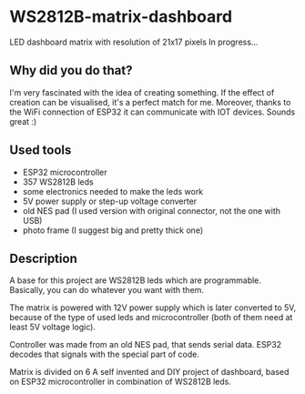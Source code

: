 # WS2812B-matrix-dashboard
LED dashboard matrix with resolution of 21x17 pixels
In progress...

## Why did you do that?
I'm very fascinated with the idea of creating something. If the effect of creation can be visualised, it's a perfect match for me.
Moreover, thanks to the WiFi connection of ESP32 it can communicate with IOT devices. Sounds great :)

## Used tools
- ESP32 microcontroller
- 357 WS2812B leds
- some electronics needed to make the leds work
- 5V power supply or step-up voltage converter
- old NES pad (I used version with original connector, not the one with USB)
- photo frame (I suggest big and pretty thick one)

## Description
A base for this project are WS2812B leds which are programmable. Basically, you can do whatever you want with them.

The matrix is powered with 12V power supply which is later converted to 5V, because of the type of used leds and microcontroller (both of them need at least 5V voltage logic).

Controller was made from an old NES pad, that sends serial data. ESP32 decodes that signals with the special part of code.


Matrix is divided on 6 
A self invented and DIY project of dashboard, based on ESP32 microcontroller in combination of WS2812B leds.
